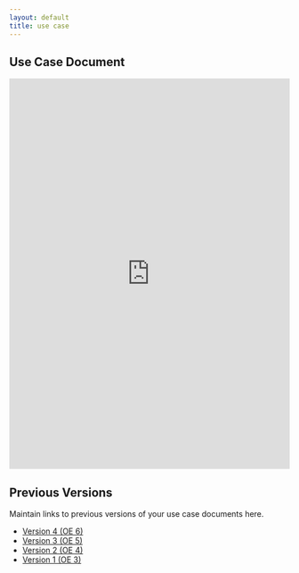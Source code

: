 ```yaml
---
layout: default
title: use case
---
```


## Use Case Document

<iframe src="https://docs.google.com/document/d/e/2PACX-1vSLqWNLEEDhka4fuBCKSO-2LKCjjVXtEp8EUbh0e_u-TGn3ZUb8DOjEjCc8aSVrvQ/pub?embedded=true" style="width: 100%;height: 700px;border: none;"></iframe>

## Previous Versions

<p class="message-highlight">Maintain links to previous versions of your use case documents here.</p>

<!--- [Version 5 (OE 8)](https://docs.google.com/document/d/e/2PACX-1vSLqWNLEEDhka4fuBCKSO-2LKCjjVXtEp8EUbh0e_u-TGn3ZUb8DOjEjCc8aSVrvQ/pub)-->
- [Version 4 (OE 6)](https://docs.google.com/document/d/e/2PACX-1vS7WwATf0Iz1BUQRwuUGN3tTwEicY4yl44qjMSdCSyM1NKiyqyUJLghOviAF0VBPg/pub)
- [Version 3 (OE 5)](https://docs.google.com/document/d/e/2PACX-1vRrmE3P95z7NPwsNoZyo7npUXlI9G-k1gKn5uwexFwy9TZrDuvf3clF8u09JA_ffg/pub)
- [Version 2 (OE 4)](https://docs.google.com/document/d/e/2PACX-1vTWQXyePdpuHnZ6KeEaQTU67evxZv4lMyoISUPffL86d5hg8jfcjEv5gjrYwuBDTQ/pub)
- [Version 1 (OE 3)](https://docs.google.com/document/d/e/2PACX-1vRZVjxJo8r44AGmRNvP2_2EHVQ-qKI5qaM27opwBUQ_aFmTdLtRiPeC0ZAH-p9s7w/pub)
